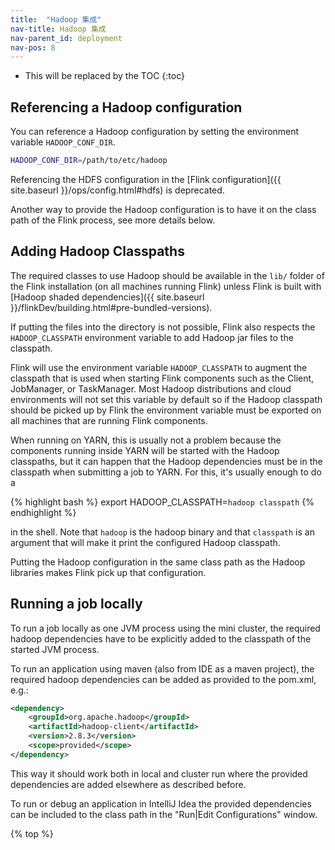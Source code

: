 ```yaml
---
title:  "Hadoop 集成"
nav-title: Hadoop 集成
nav-parent_id: deployment
nav-pos: 8
---
```

<!--
Licensed to the Apache Software Foundation (ASF) under one
or more contributor license agreements.  See the NOTICE file
distributed with this work for additional information
regarding copyright ownership.  The ASF licenses this file
to you under the Apache License, Version 2.0 (the
"License"); you may not use this file except in compliance
with the License.  You may obtain a copy of the License at

  http://www.apache.org/licenses/LICENSE-2.0

Unless required by applicable law or agreed to in writing,
software distributed under the License is distributed on an
"AS IS" BASIS, WITHOUT WARRANTIES OR CONDITIONS OF ANY
KIND, either express or implied.  See the License for the
specific language governing permissions and limitations
under the License.
-->

* This will be replaced by the TOC
{:toc}

## Referencing a Hadoop configuration

You can reference a Hadoop configuration by setting the environment variable `HADOOP_CONF_DIR`.

```sh
HADOOP_CONF_DIR=/path/to/etc/hadoop
```

Referencing the HDFS configuration in the [Flink configuration]({{ site.baseurl }}/ops/config.html#hdfs) is deprecated.

Another way to provide the Hadoop configuration is to have it on the class path of the Flink process, see more details below.

## Adding Hadoop Classpaths

The required classes to use Hadoop should be available in the `lib/` folder of the Flink installation
(on all machines running Flink) unless Flink is built with [Hadoop shaded dependencies]({{ site.baseurl }}/flinkDev/building.html#pre-bundled-versions).

If putting the files into the directory is not possible, Flink also respects
the `HADOOP_CLASSPATH` environment variable to add Hadoop jar files to the classpath.

Flink will use the environment variable `HADOOP_CLASSPATH` to augment the
classpath that is used when starting Flink components such as the Client,
JobManager, or TaskManager. Most Hadoop distributions and cloud environments
will not set this variable by default so if the Hadoop classpath should be
picked up by Flink the environment variable must be exported on all machines
that are running Flink components.

When running on YARN, this is usually not a problem because the components
running inside YARN will be started with the Hadoop classpaths, but it can
happen that the Hadoop dependencies must be in the classpath when submitting a
job to YARN. For this, it's usually enough to do a

{% highlight bash %}
export HADOOP_CLASSPATH=`hadoop classpath`
{% endhighlight %}

in the shell. Note that `hadoop` is the hadoop binary and that `classpath` is an argument that will make it print the configured Hadoop classpath.

Putting the Hadoop configuration in the same class path as the Hadoop libraries makes Flink pick up that configuration.

## Running a job locally

To run a job locally as one JVM process using the mini cluster, the required hadoop dependencies have to be explicitly
added to the classpath of the started JVM process.

To run an application using maven (also from IDE as a maven project), the required hadoop dependencies can be added
as provided to the pom.xml, e.g.:

```xml
<dependency>
    <groupId>org.apache.hadoop</groupId>
    <artifactId>hadoop-client</artifactId>
    <version>2.8.3</version>
    <scope>provided</scope>
</dependency>
```

This way it should work both in local and cluster run where the provided dependencies are added elsewhere as described before.

To run or debug an application in IntelliJ Idea the provided dependencies can be included to the class path
in the "Run|Edit Configurations" window.

{% top %}
